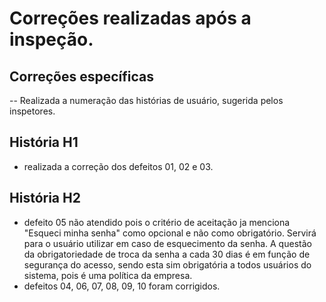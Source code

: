 # Correções realizadas após a inspeção.

## Correções específicas
  -- Realizada a numeração das histórias de usuário, sugerida pelos inspetores.
  
## História H1
  - realizada a correção dos defeitos 01, 02 e 03.

## História H2
  - defeito 05 não atendido pois o critério de aceitação ja menciona "Esqueci minha senha" como opcional e não como obrigatório. Servirá para o usuário utilizar em caso de esquecimento da senha. A questão da obrigatoriedade de troca da senha a cada 30 dias é em função de segurança do acesso, sendo esta sim obrigatória a todos usuários do sistema, pois é uma política da empresa.
  - defeitos 04, 06, 07, 08, 09, 10 foram corrigidos.

